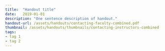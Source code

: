 ```yaml
---
title:  "Handout title"
date:   2019-01-01
description: "One sentence description of handout."
handout-url: /assets/handouts/contacting-faculty-combined.pdf
thumbnail: /assets/handouts/thumbnails/contacting-instructors-combined-tn.png
tags:
- tag 1
- tag 2
---
```


